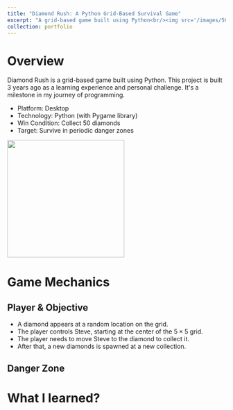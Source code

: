 ```yaml
---
title: "Diamond Rush: A Python Grid-Based Survival Game"
excerpt: "A grid-based game built using Python<br/><img src='/images/500x300.png'>"
collection: portfolio
---
```


# Overview

Diamond Rush is a grid-based game built using Python. This project is built 3 years ago as a learning experience and personal challenge. It's a milestone in my journey of programming.

- Platform: Desktop
- Technology: Python (with Pygame library)
- Win Condition: Collect $50$ diamonds
- Target: Survive in periodic danger zones

<img src="https://media0.giphy.com/media/v1.Y2lkPTc5MGI3NjExaXhramtiZDlra2J6Nm9xMWZpc3F0bGN2bWR4OTlscGx4dHg5c3V5OSZlcD12MV9pbnRlcm5hbF9naWZfYnlfaWQmY3Q9Zw/tQDZalPjzvmgP35o5u/giphy.gif" width="270"/>

# Game Mechanics

## Player & Objective

- A diamond appears at a random location on the grid.
- The player controls Steve, starting at the center of the $5 \times 5$ grid.
- The player needs to move Steve to the diamond to collect it.
- After that, a new diamonds is spawned at a new collection.

## Danger Zone



# What I learned?
